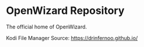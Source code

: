 # OpenWizard Repository

The official home of OpenWizard.

Kodi File Manager Source:
https://drinfernoo.github.io/
